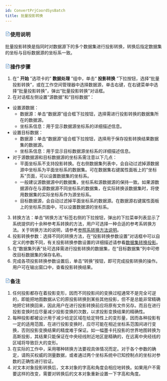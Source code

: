```yaml
---
id: ConvertPrjCoordSysBatch
title: 批量投影转换
---
```

### ![](../../img/read.gif)使用说明

批量投影转换是指同时对数据源下的多个数据集进行投影转换，转换后指定数据集的坐标与目标数据源的坐标系一致。

### ![](../../img/read.gif)操作步骤

  1. 在“ **开始** ”选项卡的“ **数据处理** ”组中，单击“ **投影转换** ”下拉按钮，选择“批量投影转换”，或在工作空间管理器中选择数据源，单击右键，在右键菜单中选择“批量投影转换”，弹出“批量投影转换”对话框。
  2. 在对话框左侧设置“源数据”和“目标数据”： 
  * 设置源数据： 
    * 数据源：单击“数据源”组合框下拉按钮，选择需进行投影转换的数据集所在的数据源。
    * 坐标系信息：用于显示数据源坐标系的详细描述信息。
  * 设置目标数据： 
    * 数据源：单击“数据源”组合框下拉按钮，选择用于保存投影转换结果数据集的数据源。
    * 坐标系信息：用于显示目标数据源坐标系的详细描述信息。
  * 对于源数据源和目标数据源的坐标系需注意以下几点： 
    * 平面坐标系不支持投影转换。在右侧数据集列表中，会自动过滤掉源数据源中坐标系为平面坐标系的数据集。可在数据集右键属性面板上的"坐标系"页面，可以设置数据集的坐标系。 
    * 一般建议源数据源中的数据集，坐标系和源数据源的保持一致。如果源数据源存在与源数据源不同坐标系的数据集，在实际转换该数据集时，将使用数据集的实际坐标系作为源坐标系。 
    * 目标数据源，会自动过滤掉平面坐标系的数据源。在数据源右键属性面板上的坐标系页面中，可以设置数据源的坐标系。 
  3. 转换方法：单击“转换方法”标签右侧的下拉按钮，弹出的下拉菜单列表显示了系统提供的十余种参考系转换的方法，用户可选择一种合适的参考系转换方法。关于转换方法的说明，请参考[参照系转换方法说明](PrjConvertMethods.htm)。
  4. 投影转换参数：选择不同的转换方法，在“投影转换参数设置”对话框中可以自定义的参数不同，有关投影转换参数设置的详细描述请参看[数据集转换投影](ConvertPrjCoordSysSingle.htm#1)。 
  5. 在“数据集列表”处可选择需进行投影转换的数据集，在“目标数据集”列中可修改目标数据集的保存名称。
  6. 完成各项投影转换参数设置后，单击“转换”按钮，即可完成投影转换的操作。用户可在输出窗口中，查看投影转换结果。

### ![](../../img/read.gif)备注

  1. 任何投影都存在着投影变形，因而不同投影间的变换过程通常不是完全可逆的，即能把地图数据从它的原投影转换到某些其他投影，但不是总能非常精确地把它转换回来，因此用户在进行投影转换前应将原有文件另存。而且在进行投影变换时应尽量减少投影变换的次数，以求投影变换结果的精确性。 
  2. 每种投影都被设计用于减少给定区域在给定特性上的变形量，因而各种投影有一定的适用范围，在进行投影变换时，应尽可能在相近坐标系范围间进行变换，否则投影变换结果的精度难于保证。如一幅墨卡托投影的世界地图转换为高斯投影，其结果只能保证在中央经线附近地区是精确的，在远离中央经线的区域将导致巨大的变形。
  3. 在实际的工作中，采用哪种转换方法要视具体情况而定。对于各个参数的确定，请购买权威的测量数据，或者通过两个坐标系统中已知控制点的坐标对参数的正确性进行验证。
  4. 对文本对象投影转换后，文本对象的字高和角度会相应地转换。如果用户不需要这样的改变，需要对转换后的文本对象重新设置一下字高和角度。

